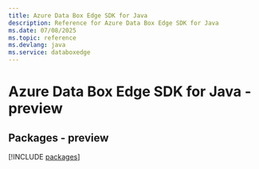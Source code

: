 ```yaml
---
title: Azure Data Box Edge SDK for Java
description: Reference for Azure Data Box Edge SDK for Java
ms.date: 07/08/2025
ms.topic: reference
ms.devlang: java
ms.service: databoxedge
---
```

# Azure Data Box Edge SDK for Java - preview
## Packages - preview
[!INCLUDE [packages](data-box-edge-index.md)]